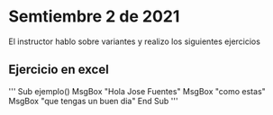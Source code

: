 # Semtiembre 2 de 2021

El instructor hablo sobre variantes y realizo los siguientes ejercicios

## Ejercicio en excel 

'''
Sub ejemplo()
  MsgBox "Hola Jose Fuentes"
  MsgBox "como estas"
  MsgBox "que tengas un buen dia"
End Sub
'''